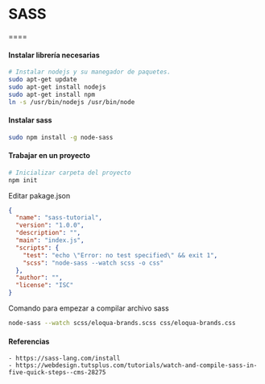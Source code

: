 SASS
====
====
#### Instalar librería necesarias
```bash
# Instalar nodejs y su manegador de paquetes.
sudo apt-get update
sudo apt-get install nodejs
sudo apt-get install npm
ln -s /usr/bin/nodejs /usr/bin/node
```

#### Instalar sass
```bash
sudo npm install -g node-sass
```

#### Trabajar en un proyecto
```bash
# Inicializar carpeta del proyecto
npm init
```

Editar pakage.json
```json
{
  "name": "sass-tutorial",
  "version": "1.0.0",
  "description": "",
  "main": "index.js",
  "scripts": {
    "test": "echo \"Error: no test specified\" && exit 1",
    "scss": "node-sass --watch scss -o css"
  },
  "author": "",
  "license": "ISC"
}
```
Comando para empezar a compilar archivo sass
```bash
node-sass --watch scss/eloqua-brands.scss css/eloqua-brands.css
```



#### Referencias
```
- https://sass-lang.com/install
- https://webdesign.tutsplus.com/tutorials/watch-and-compile-sass-in-five-quick-steps--cms-28275
```
